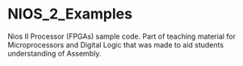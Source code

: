 # NIOS_2_Examples
Nios II Processor (FPGAs) sample code. Part of teaching material for Microprocessors and Digital Logic that was made to aid students understanding of Assembly.

